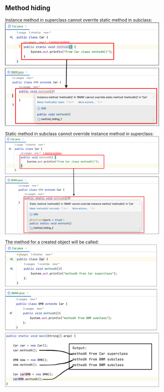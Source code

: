 ## Method hiding

Instance method in superclass cannot overrite static method in subclass:
![method hide 1](https://github.com/HunorVadaszPerhat/java_lang_specs/blob/main/images/method_hide_1.png)

Static method in subclass cannot override instance method in superclass:
![method hide 2](https://github.com/HunorVadaszPerhat/java_lang_specs/blob/main/images/method_hiding_2.png)

The method for a created object will be called:
![method hide 3](https://github.com/HunorVadaszPerhat/java_lang_specs/blob/main/images/method_hide_3.png)

